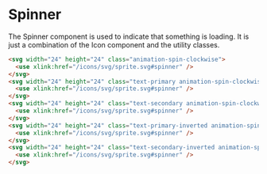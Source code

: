# Spinner

The Spinner component is used to indicate that something is loading.
It is just a combination of the Icon component and the utility classes.

```html
<svg width="24" height="24" class="animation-spin-clockwise">
  <use xlink:href="/icons/svg/sprite.svg#spinner" />
</svg>
<svg width="24" height="24" class="text-primary animation-spin-clockwise">
  <use xlink:href="/icons/svg/sprite.svg#spinner" />
</svg>
<svg width="24" height="24" class="text-secondary animation-spin-clockwise">
  <use xlink:href="/icons/svg/sprite.svg#spinner" />
</svg>
<svg width="24" height="24" class="text-primary-inverted animation-spin-clockwise">
  <use xlink:href="/icons/svg/sprite.svg#spinner" />
</svg>
<svg width="24" height="24" class="text-secondary-inverted animation-spin-clockwise">
  <use xlink:href="/icons/svg/sprite.svg#spinner" />
</svg>
```
